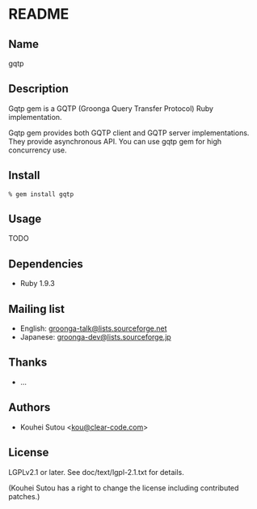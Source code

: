 # README

## Name

gqtp

## Description

Gqtp gem is a GQTP (Groonga Query Transfer Protocol) Ruby
implementation.

Gqtp gem provides both GQTP client and GQTP server implementations.
They provide asynchronous API. You can use gqtp gem for high
concurrency use.

## Install

```
% gem install gqtp
```

## Usage

TODO

## Dependencies

* Ruby 1.9.3

## Mailing list

* English: [groonga-talk@lists.sourceforge.net](https://lists.sourceforge.net/lists/listinfo/groonga-talk)
* Japanese: [groonga-dev@lists.sourceforge.jp](http://lists.sourceforge.jp/mailman/listinfo/groonga-dev)

## Thanks

* ...

## Authors

* Kouhei Sutou \<kou@clear-code.com\>

## License

LGPLv2.1 or later. See doc/text/lgpl-2.1.txt for details.

(Kouhei Sutou has a right to change the license including contributed
patches.)
